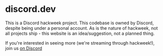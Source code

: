 # discord.dev

This is a Discord hackweek project. This codebase is owned by Discord, despite being under a personal account. As is the nature of hackweek, not all projects ship - this website is an idea/suggestion, not a planned thing.

If you're interested in seeing more (we're streaming through hackweek!), join us [on Discord](https://discord.gg/ian)
